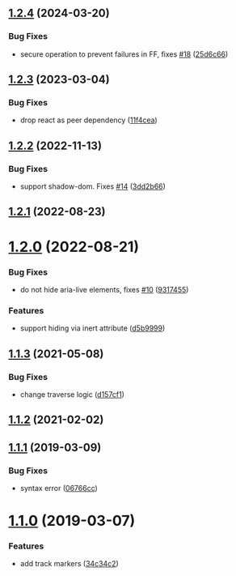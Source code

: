 ## [1.2.4](https://github.com/theKashey/aria-hidden/compare/v1.2.3...v1.2.4) (2024-03-20)

### Bug Fixes

- secure operation to prevent failures in FF, fixes [#18](https://github.com/theKashey/aria-hidden/issues/18) ([25d6c66](https://github.com/theKashey/aria-hidden/commit/25d6c66ccc5ffd7f220f3b227d4bf0c42760fd80))

## [1.2.3](https://github.com/theKashey/aria-hidden/compare/v1.2.2...v1.2.3) (2023-03-04)

### Bug Fixes

- drop react as peer dependency ([11f4cea](https://github.com/theKashey/aria-hidden/commit/11f4cea060b0c7ff3f603952590d649f54a5b777))

## [1.2.2](https://github.com/theKashey/aria-hidden/compare/v1.2.1...v1.2.2) (2022-11-13)

### Bug Fixes

- support shadow-dom. Fixes [#14](https://github.com/theKashey/aria-hidden/issues/14) ([3dd2b66](https://github.com/theKashey/aria-hidden/commit/3dd2b665330362366a6712553097aec564398400))

## [1.2.1](https://github.com/theKashey/aria-hidden/compare/v1.2.0...v1.2.1) (2022-08-23)

# [1.2.0](https://github.com/theKashey/aria-hidden/compare/v1.1.3...v1.2.0) (2022-08-21)

### Bug Fixes

- do not hide aria-live elements, fixes [#10](https://github.com/theKashey/aria-hidden/issues/10) ([9317455](https://github.com/theKashey/aria-hidden/commit/93174555315350c86bcf20b5751ee44a7d1a285b))

### Features

- support hiding via inert attribute ([d5b9999](https://github.com/theKashey/aria-hidden/commit/d5b99993e07d402e22913dda86d6958bc3dc48ee))

## [1.1.3](https://github.com/theKashey/aria-hidden/compare/v1.1.2...v1.1.3) (2021-05-08)

### Bug Fixes

- change traverse logic ([d157cf1](https://github.com/theKashey/aria-hidden/commit/d157cf135f713910d44466cb4e97eae9bcc2b4d1))

## [1.1.2](https://github.com/theKashey/aria-hidden/compare/v1.1.1...v1.1.2) (2021-02-02)

## [1.1.1](https://github.com/theKashey/aria-hidden/compare/v1.1.0...v1.1.1) (2019-03-09)

### Bug Fixes

- syntax error ([06766cc](https://github.com/theKashey/aria-hidden/commit/06766cc8ae78b0ae2cda440d4e62b7118d5292ff))

# [1.1.0](https://github.com/theKashey/aria-hidden/compare/34c34c2208b4e030011dfcc6a3dd0aa8004d5817...v1.1.0) (2019-03-07)

### Features

- add track markers ([34c34c2](https://github.com/theKashey/aria-hidden/commit/34c34c2208b4e030011dfcc6a3dd0aa8004d5817))
